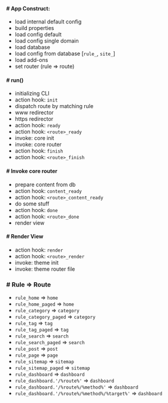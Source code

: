 #### \# App Construct:
- load internal default config
- build properties
- load config default
- load config single domain
- load database
- load config from database [`rule_`, `site_`]
- load add-ons
- set router (rule => route)

#### \# run()
- initializing CLI
- action hook: `init`
- dispatch route by matching rule
- www redirector
- https redirector
- action hook: `ready`
- action hook: `<route>_ready`
- invoke: core init
- invoke: core router
- action hook: `finish`
- action hook: `<route>_finish`

#### \# Invoke core router
- prepare content from db
- action hook: `content_ready`
- action hook: `<route>_content_ready`
- do some stuff
- action hook: `done`
- action hook: `<route>_done`
- render view

#### \# Render View
- action hook: `render`
- action hook: `<route>_render`
- invoke: theme init
- invoke: theme router file

### \# Rule => Route
- `rule_home` => `home`
- `rule_home_paged` => `home`
- `rule_category` => `category`
- `rule_category_paged` => `category`
- `rule_tag` => `tag`
- `rule_tag_paged` => `tag`
- `rule_search` => `search`
- `rule_search_paged` => `search`
- `rule_post` => `post`
- `rule_page` => `page`
- `rule_sitemap` => `sitemap`
- `rule_sitemap_paged` => `sitemap`
- `rule_dashboard` => `dashboard`
- `rule_dashboard.'/%route%'` => `dashboard`
- `rule_dashboard.'/%route%/%method%'` => `dashboard`
- `rule_dashboard.'/%route%/%method%/%target%'` => `dashboard`
